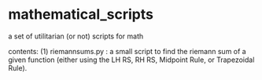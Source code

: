 # mathematical_scripts

a set of utilitarian (or not) scripts for math

contents:
(1) riemannsums.py : a small script to find the riemann sum of a given function (either using the LH RS, RH RS, Midpoint Rule, or Trapezoidal Rule).
